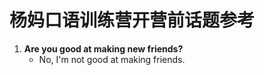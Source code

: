 # 杨妈口语训练营开营前话题参考

1. **Are you good at making new friends?**
   - No, I'm not good at making friends. 

